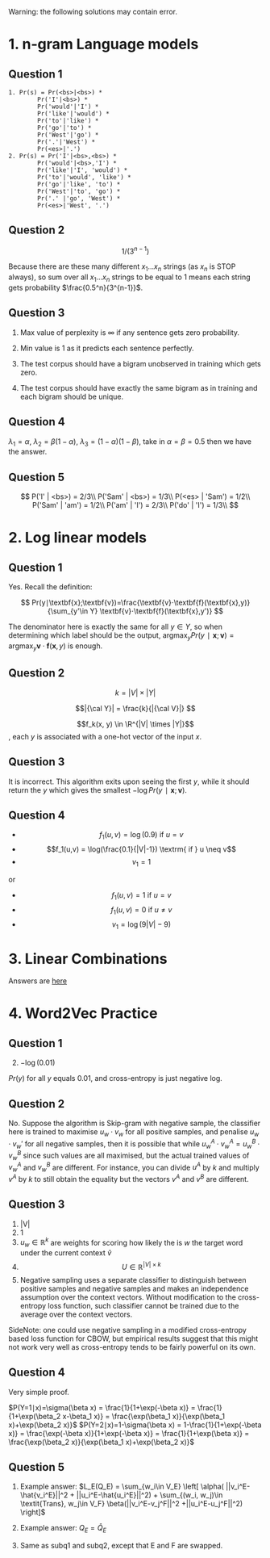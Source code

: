 Warning: the following solutions may contain error.

# 1. n-gram Language models

## Question 1

    1. Pr(s) = Pr(<bs>|<bs>) *   
            Pr('I'|<bs>) *   
            Pr('would'|'I') *   
            Pr('like'|'would') *   
            Pr('to'|'like') *   
            Pr('go'|'to') *   
            Pr('West'|'go') *   
            Pr('.'|'West') *   
            Pr(<es>|'.') 
    2. Pr(s) = Pr('I'|<bs>,<bs>) *   
            Pr('would'|<bs>,'I') *   
            Pr('like'|'I', 'would') *   
            Pr('to'|'would', 'like') *   
            Pr('go'|'like', 'to') *   
            Pr('West'|'to', 'go') *   
            Pr('.' |'go', 'West') *   
            Pr(<es>|'West', '.')

## Question 2
$$
1/(3^{n-1})
$$

Because there are these many different $x_1 ... x_n$ strings (as $x_n$ is STOP always), so sum over all $x_1 ... x_n$ strings to be equal to $1$ means each string gets probability $\frac{0.5^n}{3^{n-1}}$.

## Question 3
1. Max value of perplexity is $\infty$ if any sentence gets zero probability.

2. Min value is 1 as it predicts each sentence perfectly.

3. The test corpus should have a bigram unobserved in training which gets zero.

4. The test corpus should have exactly the same bigram as in training and each bigram should be unique.

## Question 4

$\lambda_1 = \alpha$, $\lambda_2 = \beta(1 - \alpha)$, $\lambda_3 = (1-\alpha)(1-\beta)$, take in $\alpha=\beta=0.5$ then we have the answer.

## Question 5

$$
P('I' | <bs>) = 2/3\\
P('Sam' | <bs>) = 1/3\\
P(<es> | 'Sam') = 1/2\\
P('Sam' | 'am') = 1/2\\
P('am' | 'I') = 2/3\\
P('do' | 'I') = 1/3\\
$$

# 2. Log linear models

## Question 1
Yes. Recall the definition:

$$
Pr(y∣\textbf{x};\textbf{v})=\frac{\textbf{v}⋅\textbf{f}(\textbf{x},y)}{\sum_{y'\in Y} \textbf{v}⋅\textbf{f}(\textbf{x},y')}
$$

The denominator here is exactly the same for all $y \in Y$, so when determining which label should be the output, $\textrm{argmax}_y Pr(y∣\textbf{x};\textbf{v}) = \textrm{argmax}_y \textbf{v}⋅\textbf{f}(\textbf{x},y)$ is enough.

## Question 2

$$k = |V| \times |Y|$$

$$|{\cal Y}| = \frac{k}{|{\cal V}|} $$

$$f_k(x, y) \in \R^{|V| \times |Y|}$$, each _y_ is associated with a one-hot vector of the input _x_.

## Question 3

It is incorrect. This algorithm exits upon seeing the first $y$, while it should return the $y$ which gives the smallest $−\log Pr(y∣\textbf{x};\textbf{v})$.

## Question 4

* $$f_1(u,v) = \log(0.9) \textrm{ if } u=v$$
* $$f_1(u,v) = \log(\frac{0.1}{|V|-1}) \textrm{ if } u \neq v$$
* $$v_1 = 1$$

or

* $$f_1(u,v) = 1 \textrm{ if } u=v$$
* $$f_1(u,v) = 0 \textrm{ if } u \neq v$$
* $$v_1 = \log(9|V|-9) $$


# 3. Linear Combinations

Answers are [here](https://github.com/anoopsarkar/nlp-class/blob/gh-pages/assets/notes/linearb_solution.pdf)

# 4. Word2Vec Practice

## Question 1

2. $-\log(0.01)$

$Pr(y)$ for all $y$ equals 0.01, and cross-entropy is just negative log.

## Question 2
No. Suppose the algorithm is Skip-gram with negative sample, the classifier here is trained to maximise $u_w \cdot v_w$ for all positive samples, and penalise $u_w \cdot v_w'$ for all negative samples, then it is possible that while $u^A_w⋅v^A_w=u^B_w⋅v^B_w$ since such values are all maximised, but the actual trained values of $v_w^A$ and $v_w^B$ are different. For instance, you can divide $u^A$ by $k$ and multiply $v^A$ by $k$ to still obtain the equality but the vectors $v^A$ and $v^B$ are different. 

## Question 3
1. |V|
2. 1
3. $u_w \in \mathbb{R}^k$ are weights for scoring how likely the is $w$ the target word under the current context $\hat{v}$ 
4. $$U \in \mathbb{R}^{|V| \times k}$$
5. Negative sampling uses a separate classifier to distinguish between positive samples and negative samples and makes an independence assumption over the context vectors. Without modification to the cross-entropy loss function, such classifier cannot be trained due to the average over the context vectors.

SideNote: one could use negative sampling in a modified cross-entropy based loss function for CBOW, but empirical results suggest that this might not work very well as cross-entropy tends to be fairly powerful on its own.

## Question 4

Very simple proof.

$P(Y=1∣x)=\sigma(\beta x)  = \frac{1}{1+\exp(-\beta x)} = \frac{1}{1+\exp(\beta_2 x-\beta_1 x)} = \frac{\exp(\beta_1 x)}{\exp(\beta_1 x)+\exp(\beta_2 x)}$
$P(Y=2∣x)=1-\sigma(\beta x)  = 1-\frac{1}{1+\exp(-\beta x)} = \frac{\exp(-\beta x)}{1+\exp(-\beta x)} = \frac{1}{1+\exp(\beta x)} = \frac{\exp(\beta_2 x)}{\exp(\beta_1 x)+\exp(\beta_2 x)}$

## Question 5

1. Example answer:
$L_E(Q_E) = \sum_{w_i\in V_E} \left[ \alpha( ||v_i^E-\hat{v_i^E}||^2 + ||u_i^E-\hat{u_i^E}||^2) + \sum_{(w_i, w_j)\in \textit{Trans}, w_j\in V_F} \beta(||v_i^E-v_j^F||^2  +||u_i^E-u_j^F||^2) \right]$

2. Example answer:
$Q_E = \hat{Q}_E$

3. Same as subq1 and subq2, except that E and F are swapped.
